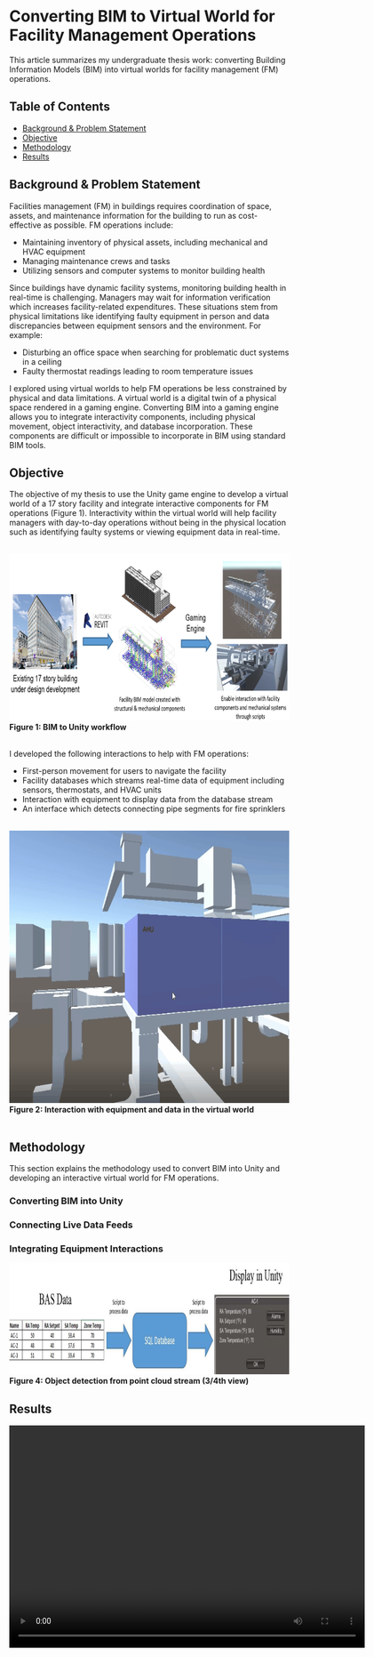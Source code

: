 # Converting BIM to Virtual World for Facility Management Operations

This article summarizes my undergraduate thesis work: converting Building Information Models (BIM) into virtual worlds for facility management (FM) operations.  

## Table of Contents
  - [Background & Problem Statement](#background--problem-statement)
  - [Objective](#objective)
  - [Methodology](#methodology)
  - [Results](#results)

## Background & Problem Statement

Facilities management (FM) in buildings requires coordination of space, assets, and maintenance information for the building to run as cost-effective as possible. FM operations include:

- Maintaining inventory of physical assets, including mechanical and HVAC equipment
- Managing maintenance crews and tasks
- Utilizing sensors and computer systems to monitor building health

Since buildings have dynamic facility systems, monitoring building health in real-time is challenging. Managers may wait for information verification which increases facility-related expenditures. These situations stem from physical limitations like identifying faulty equipment in person and data discrepancies between equipment sensors and the environment. For example:

- Disturbing an office space when searching for problematic duct systems in a ceiling
- Faulty thermostat readings leading to room temperature issues

I explored using virtual worlds to help FM operations be less constrained by physical and data limitations. A virtual world is a digital twin of a physical space rendered in a gaming engine. Converting BIM into a gaming engine allows you to integrate interactivity components, including physical movement, object interactivity, and database incorporation. These components are difficult or impossible to incorporate in BIM using standard BIM tools.



## Objective

The objective of my thesis to use the Unity game engine to develop a virtual world of a 17 story facility and integrate interactive components for FM operations (Figure 1). Interactivity within the virtual world will help facility managers with day-to-day operations without being in the physical location such as identifying faulty systems or viewing equipment data in real-time.

</br>

<img src="./media/method.png" width="800" height="300" />
<figcaption><b>Figure 1: BIM to Unity workflow</b></figcaption>

</br>

I developed the following interactions to help with FM operations:

- First-person movement for users to navigate the facility
- Facility databases which streams real-time data of equipment including sensors, thermostats, and HVAC units
- Interaction with equipment to display data from the database stream
- An interface which detects connecting pipe segments for fire sprinklers

</br>

<img src="./media/movement_demo.gif" width="724" height="490" />
<figcaption><b>Figure 2: Interaction with equipment and data in the virtual world</b></figcaption>

</br>

## Methodology

This section explains the methodology used to convert BIM into Unity and developing an interactive virtual world for FM operations. 

### Converting BIM into Unity



### Connecting Live Data Feeds

### 

### Integrating Equipment Interactions

<img src="./media/bas.jpg" width="1000" height="200" />
<figcaption><b>Figure 4: Object detection from point cloud stream (3/4th view)</b></figcaption>

## Results


<video width="640" height="400" controls>
  <source src="./media/large_room_noaudio.mp4" type="video/mp4">
</video>